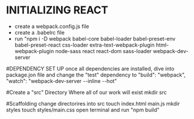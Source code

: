# INITIALIZING REACT 
- create a webpack.config.js file
- create a .babelrc file
- run "npm i -D webpack babel-core babel-loader babel-preset-env babel-preset-react css-loader
extra-text-webpack-plugin html-webpack-plugin node-sass react react-dom sass-loader webpack-dev-server

#DEPENDENCY SET UP
once all dependencies are installed, dive into package.jon file and change the "test" dependency to "build": "webpack",
"watch": "webpack-dev-server --inline --hot"

#Create a "src" Directory Where all of our work will exist
mkdir src

#Scaffolding
change directorires into src
touch index.html main.js
mkdir styles
touch styles/main.css
open terminal and run "npm build"

